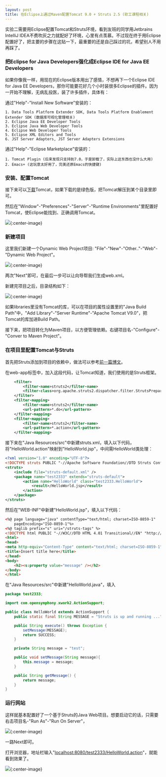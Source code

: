 ```yaml
---
layout: post
title: 在Eclipse上通过Maven配置Tomcat 9.0 + Struts 2.5 (软工课程相关)
---
```


实验二需要用Eclipse配置Tomcat和Struts环境，看到友班的同学用Jetbrains IntelliJ IDEA不费吹灰之力就配好了环境，心里有点羡慕。不过现在终于用Eclipse配置好了，把主要的步骤在这贴一下，最重要的还是自己踩过的坑，希望别人不用再踩了。

### 把Eclipse for Java Developers强化成Eclipse IDE for Java EE Developers

如果你像我一样，用现在的Eclipse版本用出了感情，不想再下一个Eclipse IDE for Java EE Developers，那你可能要花好几个小时装很多Eclipse的插件。因为一开始不理解，无病乱投医，装了许多插件，具体有：

通过"Help"-"Install New Software"安装的：

    1. Data Tools Platform Extender SDK, Data Tools Platform Enablement Extender SDK (数据库可视化管理相关)
    2. Eclipse Java EE Developer Tools
    3. Eclipse Java Web Developer Tools
    4. Eclipse Web Developer Tools
    5. Eclipse XML Editors and Tools
    6. JST Server Adapters, JST Server Adapters Extensions

通过"Help"-"Eclipse Marketplace"安装的：

    1. Tomcat Plugin (后来发现只支持到7.0，于是卸载了，实际上这东西也没什么大用)
    2. Emacs+ (这玩意太好用了，完美还原Emacs的快捷键)

### 安装、配置Tomcat

接下来可以[下载](http://tomcat.apache.org)Tomcat，如果下载的是绿色版，把Tomcat解压到某个目录里即可。

然后在"Window"-"Preferences"-"Server"-"Runtime Environments"里配置好Tomcat，使Eclipse能找到、正确调用Tomcat。

![]({{site.url}}/public/images/Configuring-Maven-Tomcat-Struts-on-Eclipse/configuring_tomcat.png){:center-image}

### 新建项目

这里我们新建一个Dynamic Web Project项目: "File"-"New"-"Other.."-"Web"-"Dynamic Web Project"。

![]({{site.url}}/public/images/Configuring-Maven-Tomcat-Struts-on-Eclipse/new_project_1.png){:center-image}

两次"Next"即可，在最后一步可以让向导帮我们生成web.xml。

新建完项目之后，目录结构如下：

![]({{site.url}}/public/images/Configuring-Maven-Tomcat-Struts-on-Eclipse/new_project_2.png){:center-image}

如果libraries里没有Tomcat的库，可以在项目的属性设置里的"Java Build Path"中，"Add Library"-"Server Runtime"-"Apache Tomcat V9.0"，把Tomcat的库加进Build Path。

接下来，把项目转化为Maven项目，以方便管理依赖。右键项目名-"Configure"-"Conver to Maven Project"。

### 在项目里配置Tomcat与Struts

首先把Struts添加到项目的依赖中，做法可以参考[前一篇博文](/2017/09/09/Maven-Graphviz/)。

在web-app标签中，加入这段代码，让Tomcat知道，我们使用的是Struts框架。

```XML
	<filter>
		<filter-name>struts2</filter-name>
		<filter-class>org.apache.struts2.dispatcher.filter.StrutsPrepareAndExecuteFilter</filter-class>
	</filter>
	<filter-mapping>
		<filter-name>struts2</filter-name>
		<url-pattern>*.do</url-pattern>
	</filter-mapping>
	<filter-mapping>
		<filter-name>struts2</filter-name>
		<url-pattern>*.action</url-pattern>
	</filter-mapping>
```

接下来在"Java Resources/src"中新建struts.xml，填入以下代码，将"HelloWorld.action"映射到"HelloWorld.jsp"，中间需HelloWorld类处理：

```XML
<?xml version="1.0" encoding="UTF-8"?>
<!DOCTYPE struts PUBLIC "-//Apache Software Foundation//DTD Struts Configuration 2.3//EN" "http://struts.apache.org/dtds/struts-2.3.dtd">
<struts>
	<include file="struts-default.xml" />
	<package name="test2333" extends="struts-default">
		<action name="HelloWorld" class="test2333.HelloWorld">
			<result>/HelloWorld.jsp</result>
		</action>
	</package>
</struts>
```

然后在"WEB-INF"中新建"HelloWorld.jsp"，填入以下代码：

```HTML
<%@ page language="java" contentType="text/html; charset=ISO-8859-1"
    pageEncoding="ISO-8859-1"%>
<%@ taglib prefix="s" uri="/struts-tags" %>
<!DOCTYPE html PUBLIC "-//W3C//DTD HTML 4.01 Transitional//EN" "http://www.w3.org/TR/html4/loose.dtd">
<html>
<head>
<meta http-equiv="Content-Type" content="text/html; charset=ISO-8859-1">
<title>Insert title here</title>
</head>
<body>
	<h2><s:property value="message" /></h2>
</body>
</html>
```

在"Java Resources/src"中新建"HelloWorld.java"，填入

```java
package test2333;

import com.opensymphony.xwork2.ActionSupport;

public class HelloWorld extends ActionSupport {
    public static final String MESSAGE = "Struts is up and running ...";

    public String execute() throws Exception {
        setMessage(MESSAGE);
        return SUCCESS;
    }

    private String message = "test";

    public void setMessage(String message){
        this.message = message;
    }

    public String getMessage() {
        return message;
    }
}

```

### 运行网站

这样就基本配置好了一个基于Struts的Java Web项目。想要启动它的话，只需要右击项目名-"Run As"-"Run On Server"，


![]({{site.url}}/public/images/Configuring-Maven-Tomcat-Struts-on-Eclipse/run_on_server.png){:center-image}

一路Next即可。

打开浏览器，地址栏输入"[localhost:8080/test2333/HelloWorld.action](localhost:8080/test2333/HelloWorld.action)"，就能看到效果了。

![]({{site.url}}/public/images/Configuring-Maven-Tomcat-Struts-on-Eclipse/page_on_chrome.png){:center-image}
